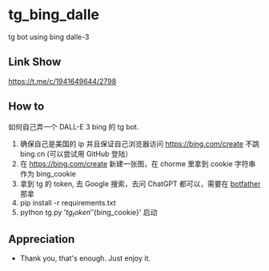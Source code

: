 # tg_bing_dalle

tg bot using bing dalle-3

## Link Show

https://t.me/c/1941649644/2798

## How to

如何自己弄一个 DALL-E 3 bing 的 tg bot.

1. 确保自己是美国的 ip 并且保证自己浏览器访问 https://bing.com/create 不跳 bing.cn (可以尝试用 GitHub 登陆）
2. 在 https://bing.com/create 新建一张图，在 chorme 里拿到 cookie 字符串作为 bing_cookie
3. 拿到 tg 的 token, 去 Google 搜索，去问 ChatGPT 都可以，需要在 [botfather](https://t.me/BotFather) 那拿
4. pip install -r requirements.txt
5. python tg.py '${tg_token}' '${bing_cookie}' 启动

## Appreciation

- Thank you, that's enough. Just enjoy it.
